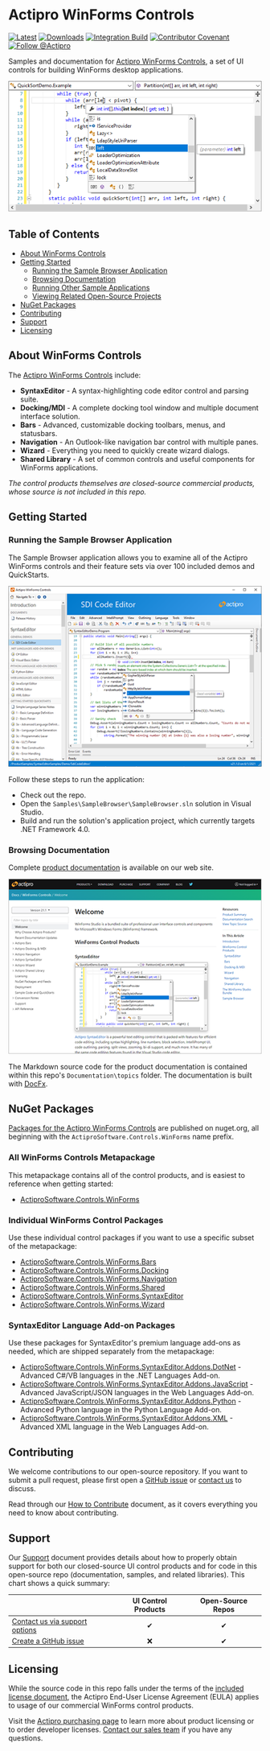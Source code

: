 # Actipro WinForms Controls

[![Latest](https://img.shields.io/nuget/v/ActiproSoftware.Controls.WinForms?label=Latest&logo=nuget)](https://www.nuget.org/packages/ActiproSoftware.Controls.WinForms) 
[![Downloads](https://img.shields.io/nuget/dt/ActiproSoftware.Controls.WinForms?label=Downloads)](https://www.nuget.org/packages/ActiproSoftware.Controls.WinForms) 
[![Integration Build](https://github.com/Actipro/WinForms-Controls/workflows/Integration%20Build/badge.svg)](https://github.com/Actipro/WinForms-Controls/actions/workflows/integration-build.yml)
[![Contributor Covenant](https://img.shields.io/badge/Contributor%20Covenant-v2.0-ff69b4.svg)](https://github.com/Actipro/.github/blob/main/Code-of-Conduct.md)
[![Follow @Actipro](https://img.shields.io/twitter/follow/Actipro?style=social)](https://twitter.com/intent/follow?screen_name=Actipro)

Samples and documentation for [Actipro WinForms Controls](https://www.actiprosoftware.com/products/controls/windowsforms), a set of UI controls for building WinForms desktop applications.

![SyntaxEditor](.github/image-content/syntaxeditor.png)

## Table of Contents

- [About WinForms Controls](#about-winforms-controls)
- [Getting Started](#getting-started)
  - [Running the Sample Browser Application](#running-the-sample-browser-application)
  - [Browsing Documentation](#browsing-documentation)
  - [Running Other Sample Applications](#running-other-sample-applications)
  - [Viewing Related Open-Source Projects](#viewing-related-open-source-projects)
- [NuGet Packages](#nuget-packages)
- [Contributing](#contributing)
- [Support](#support)
- [Licensing](#licensing)

## About WinForms Controls

The [Actipro WinForms Controls](https://www.actiprosoftware.com/products/controls/windowsforms) include:

- **SyntaxEditor** - A syntax-highlighting code editor control and parsing suite.
- **Docking/MDI** - A complete docking tool window and multiple document interface solution.
- **Bars** - Advanced, customizable docking toolbars, menus, and statusbars.
- **Navigation** - An Outlook-like navigation bar control with multiple panes.
- **Wizard** - Everything you need to quickly create wizard dialogs.
- **Shared Library** - A set of common controls and useful components for WinForms applications.

*The control products themselves are closed-source commercial products, whose source is not included in this repo.*

## Getting Started

### Running the Sample Browser Application

The Sample Browser application allows you to examine all of the Actipro WinForms controls and their feature sets via over 100 included demos and QuickStarts.

![Sample Browser](.github/image-content/sample-browser.png)

Follow these steps to run the application:

- Check out the repo.
- Open the `Samples\SampleBrowser\SampleBrowser.sln` solution in Visual Studio.
- Build and run the solution's application project, which currently targets .NET Framework 4.0.

### Browsing Documentation

Complete [product documentation](https://www.actiprosoftware.com/docs/controls/winforms/index) is available on our web site.

[![Online Documentation](.github/image-content/documentation.png)](https://www.actiprosoftware.com/docs/controls/winforms/index)

The Markdown source code for the product documentation is contained within this repo's `Documentation\topics` folder.  The documentation is built with [DocFx](https://github.com/dotnet/docfx). 

## NuGet Packages

[Packages for the Actipro WinForms Controls](https://www.nuget.org/packages?q=ActiproSoftware.Controls.WinForms) are published on nuget.org, all beginning with the `ActiproSoftware.Controls.WinForms` name prefix.

### All WinForms Controls Metapackage

This metapackage contains all of the control products, and is easiest to reference when getting started:

- [ActiproSoftware.Controls.WinForms](https://www.nuget.org/packages/ActiproSoftware.Controls.WinForms)

### Individual WinForms Control Packages

Use these individual control packages if you want to use a specific subset of the metapackage:

- [ActiproSoftware.Controls.WinForms.Bars](https://www.nuget.org/packages/ActiproSoftware.Controls.WinForms.Bars)
- [ActiproSoftware.Controls.WinForms.Docking](https://www.nuget.org/packages/ActiproSoftware.Controls.WinForms.Docking)
- [ActiproSoftware.Controls.WinForms.Navigation](https://www.nuget.org/packages/ActiproSoftware.Controls.WinForms.Navigation)
- [ActiproSoftware.Controls.WinForms.Shared](https://www.nuget.org/packages/ActiproSoftware.Controls.WinForms.Shared)
- [ActiproSoftware.Controls.WinForms.SyntaxEditor](https://www.nuget.org/packages/ActiproSoftware.Controls.WinForms.SyntaxEditor)
- [ActiproSoftware.Controls.WinForms.Wizard](https://www.nuget.org/packages/ActiproSoftware.Controls.WinForms.Wizard)

### SyntaxEditor Language Add-on Packages

Use these packages for SyntaxEditor's premium language add-ons as needed, which are shipped separately from the metapackage:

- [ActiproSoftware.Controls.WinForms.SyntaxEditor.Addons.DotNet](https://www.nuget.org/packages/ActiproSoftware.Controls.WinForms.SyntaxEditor.Addons.DotNet) - Advanced C#/VB languages in the .NET Languages Add-on.
- [ActiproSoftware.Controls.WinForms.SyntaxEditor.Addons.JavaScript](https://www.nuget.org/packages/ActiproSoftware.Controls.WinForms.SyntaxEditor.Addons.JavaScript) - Advanced JavaScript/JSON languages in the Web Languages Add-on.
- [ActiproSoftware.Controls.WinForms.SyntaxEditor.Addons.Python](https://www.nuget.org/packages/ActiproSoftware.Controls.WinForms.SyntaxEditor.Addons.Python) - Advanced Python language in the Python Language Add-on.
- [ActiproSoftware.Controls.WinForms.SyntaxEditor.Addons.XML](https://www.nuget.org/packages/ActiproSoftware.Controls.WinForms.SyntaxEditor.Addons.XML) - Advanced XML language in the Web Languages Add-on.

## Contributing

We welcome contributions to our open-source repository.  If you want to submit a pull request, please first open a [GitHub issue](https://github.com/Actipro/WinForms-Controls/issues) or [contact us](https://www.actiprosoftware.com/company/contact) to discuss.

Read through our [How to Contribute](https://github.com/Actipro/.github/blob/main/Contributing.md) document, as it covers everything you need to know about contributing.

## Support

Our [Support](https://github.com/Actipro/.github/blob/main/Support.md) document provides details about how to properly obtain support for both our closed-source UI control products and for code in this open-source repo (documentation, samples, and related libraries).  This chart shows a quick summary:

| | UI Control Products | Open-Source Repos |
| --- | :-: | :-: |
| [Contact us via support options](https://www.actiprosoftware.com/company/contact) | ✔ | ✔ |
| [Create a GitHub issue](https://github.com/Actipro/WinForms-Controls/issues) | ❌ | ✔ |

## Licensing

While the source code in this repo falls under the terms of the [included license document](https://github.com/Actipro/WinForms-Controls/blob/develop/License.md), the Actipro End-User License Agreement (EULA) applies to usage of our commercial WinForms control products.  

Visit the [Actipro purchasing page](https://www.actiprosoftware.com/purchase) to learn more about product licensing or to order developer licenses.  [Contact our sales team](https://www.actiprosoftware.com/company/contact) if you have any questions.
